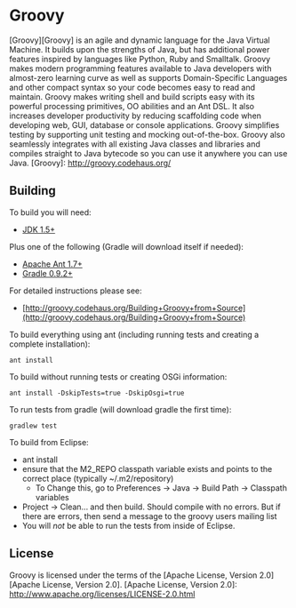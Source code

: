 Groovy
===

[Groovy][Groovy] is an agile and dynamic language for the Java Virtual Machine. It builds upon the strengths of Java, but has additional power features inspired by languages like Python, Ruby and Smalltalk. Groovy makes modern programming features available to Java developers with almost-zero learning curve as well as supports Domain-Specific Languages and other compact syntax so your code becomes easy to read and maintain. Groovy makes writing shell and build scripts easy with its powerful processing primitives, OO abilities and an Ant DSL. It also increases developer productivity by reducing scaffolding code when developing web, GUI, database or console applications. Groovy simplifies testing by supporting unit testing and mocking out-of-the-box. Groovy also seamlessly integrates with all existing Java classes and libraries and compiles straight to Java bytecode so you can use it anywhere you can use Java.
[Groovy]: http://groovy.codehaus.org/

Building
---

To build you will need:

* [JDK 1.5+](http://www.oracle.com/technetwork/java/javase/downloads)

Plus one of the following (Gradle will download itself if needed):

* [Apache Ant 1.7+](http://ant.apache.org)
* [Gradle 0.9.2+](http://gradle.org/)

For detailed instructions please see:

* [http://groovy.codehaus.org/Building+Groovy+from+Source](http://groovy.codehaus.org/Building+Groovy+from+Source)

To build everything using ant (including running tests and creating a complete installation):

    ant install

To build without running tests or creating OSGi information:

    ant install -DskipTests=true -DskipOsgi=true

To run tests from gradle (will download gradle the first time):

    gradlew test

To build from Eclipse:

* ant install
* ensure that the M2_REPO classpath variable exists and points to the correct place (typically ~/.m2/repository)
    * To Change this, go to Preferences -> Java -> Build Path -> Classpath variables
* Project -> Clean... and then build.  Should compile with no errors.  But if there are errors, then send a message to the groovy users mailing list
* You will *not* be able to run the tests from inside of Eclipse.

License
---

Groovy is licensed under the terms of the [Apache License, Version 2.0][Apache License, Version 2.0].
[Apache License, Version 2.0]: http://www.apache.org/licenses/LICENSE-2.0.html